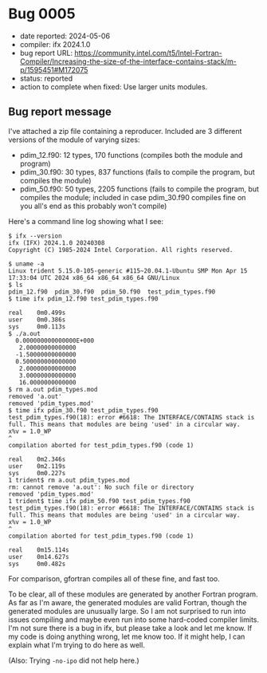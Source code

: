 # Bug 0005

- date reported: 2024-05-06
- compiler: ifx 2024.1.0
- bug report URL: <https://community.intel.com/t5/Intel-Fortran-Compiler/Increasing-the-size-of-the-interface-contains-stack/m-p/1595451#M172075>
- status: reported
- action to complete when fixed: Use larger units modules.

## Bug report message

I've attached a zip file containing a reproducer. Included are 3 different versions of the module of varying sizes:

- pdim_12.f90: 12 types, 170 functions (compiles both the module and program)
- pdim_30.f90: 30 types, 837 functions (fails to compile the program, but compiles the module)
- pdim_50.f90: 50 types, 2205 functions (fails to compile the program, but compiles the module; included in case pdim_30.f90 compiles fine on you all's end as this probably won't compile)

Here's a command line log showing what I see:

```
$ ifx --version
ifx (IFX) 2024.1.0 20240308
Copyright (C) 1985-2024 Intel Corporation. All rights reserved.

$ uname -a
Linux trident 5.15.0-105-generic #115~20.04.1-Ubuntu SMP Mon Apr 15 17:33:04 UTC 2024 x86_64 x86_64 x86_64 GNU/Linux
$ ls
pdim_12.f90  pdim_30.f90  pdim_50.f90  test_pdim_types.f90
$ time ifx pdim_12.f90 test_pdim_types.f90 

real    0m0.499s
user    0m0.386s
sys     0m0.113s
$ ./a.out 
  0.000000000000000E+000
   2.00000000000000     
  -1.50000000000000     
  0.500000000000000     
   2.00000000000000     
   3.00000000000000     
   16.0000000000000     
$ rm a.out pdim_types.mod 
removed 'a.out'
removed 'pdim_types.mod'
$ time ifx pdim_30.f90 test_pdim_types.f90 
test_pdim_types.f90(18): error #6618: The INTERFACE/CONTAINS stack is full. This means that modules are being 'used' in a circular way.
x%v = 1.0_WP
^
compilation aborted for test_pdim_types.f90 (code 1)

real    0m2.346s
user    0m2.119s
sys     0m0.227s
1 trident$ rm a.out pdim_types.mod 
rm: cannot remove 'a.out': No such file or directory
removed 'pdim_types.mod'
1 trident$ time ifx pdim_50.f90 test_pdim_types.f90 
test_pdim_types.f90(18): error #6618: The INTERFACE/CONTAINS stack is full. This means that modules are being 'used' in a circular way.
x%v = 1.0_WP
^
compilation aborted for test_pdim_types.f90 (code 1)

real    0m15.114s
user    0m14.627s
sys     0m0.482s
```

For comparison, gfortran compiles all of these fine, and fast too.

To be clear, all of these modules are generated by another Fortran program. As far as I'm aware, the generated modules are valid Fortran, though the generated modules are unusually large. So I am not surprised to run into issues compiling and maybe even run into some hard-coded compiler limits. I'm not sure there is a bug in ifx, but please take a look and let me know. If my code is doing anything wrong, let me know too. If it might help, I can explain what I'm trying to do here as well.

(Also: Trying `-no-ipo` did not help here.)
